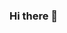 ### Hi there 👋

<!--
**ojjasvi-jain/ojjasvi-jain** is a ✨ _special_ ✨ repository because its `README.md` (this file) appears on your GitHub profile.

Here are some ideas to get you started:
![68747470733a2f2f692e706f7374696d672e63632f343368513751574e2f6d617267696e616c69612d70726f6772616d6d696e672e676966](https://user-images.githubusercontent.com/85935892/231552754-a839a459-94d3-4be3-8def-4258e0626213.gif)

-  🔭My name is ojjasvi jain. I’m currently working as fontEnd software engineer


